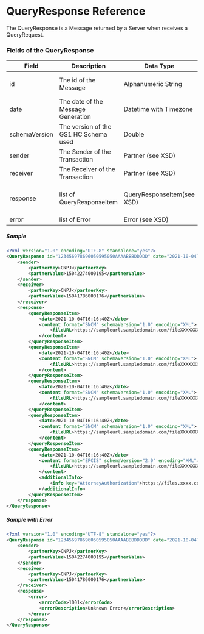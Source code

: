 # QueryResponse Reference

The QueryResponse is a Message returned by a Server when receives a QueryRequest.


### Fields of the QueryResponse

|Field|Description|Data Type|Sample|Note|
|-----|-----------|---------|------|----|
|id|The id of the Message|Alphanumeric String|123456978696050595050AAAABBBDDDDD| The ID have to be unique inside the Trading Partner|
|date|The date of the Message Generation|Datetime with Timezone|2021-10-03T22:06:45Z| The date reference is always defined with GMT-0|
|schemaVersion|The version of the GS1 HC Schema used|Double|1.0||
|sender|The Sender of the Transaction|Partner (see XSD)|```<sender><partnerKey>CNPJ</partnerKey><partnerValue>15041786000176</partnerValue></sender>```||
|receiver|The Receiver of the Transaction|Partner (see XSD)|```<receiver><partnerKey>CNPJ</partnerKey><partnerValue>15041786000176</partnerValue></receiver>```||
|response|list of QueryResponseItem|QueryResponseItem(see XSD)|```<response><queryResponseItem><date>2021-10-04T16:16:40Z</date><content format="SNCM" schemaVersion="1.0" encoding="XML">  <fileURL>https://sampleurl.sampledomain.com/fileXXXXXXXX-0.xml</fileURL></content></queryResponseItem></response>```|List of QueryResponseItem |
|error|list of Error|Error (see XSD)||List of Error |
##### Sample

```xml
<?xml version="1.0" encoding="UTF-8" standalone="yes"?>
<QueryResponse id="123456978696050595050AAAABBBDDDDD" date="2021-10-04T16:16:40Z" schemaVersion="1.0" xmlns="http://hc.gs1br.org.br/">
    <sender>
        <partnerKey>CNPJ</partnerKey>
        <partnerValue>15042274000195</partnerValue>
    </sender>
    <receiver>
        <partnerKey>CNPJ</partnerKey>
        <partnerValue>15041786000176</partnerValue>
    </receiver>
    <response>
        <queryResponseItem>
            <date>2021-10-04T16:16:40Z</date>
            <content format="SNCM" schemaVersion="1.0" encoding="XML">
                <fileURL>https://sampleurl.sampledomain.com/fileXXXXXXXX-0.xml</fileURL>
            </content>
        </queryResponseItem>
        <queryResponseItem>
            <date>2021-10-04T16:16:40Z</date>
            <content format="SNCM" schemaVersion="1.0" encoding="XML">
                <fileURL>https://sampleurl.sampledomain.com/fileXXXXXXXX-1.xml</fileURL>
            </content>
        </queryResponseItem>
        <queryResponseItem>
            <date>2021-10-04T16:16:40Z</date>
            <content format="SNCM" schemaVersion="1.0" encoding="XML">
                <fileURL>https://sampleurl.sampledomain.com/fileXXXXXXXX-2.xml</fileURL>
            </content>
        </queryResponseItem>
        <queryResponseItem>
            <date>2021-10-04T16:16:40Z</date>
            <content format="SNCM" schemaVersion="1.0" encoding="XML">
                <fileURL>https://sampleurl.sampledomain.com/fileXXXXXXXX-3.xml</fileURL>
            </content>
        </queryResponseItem>
        <queryResponseItem>
            <date>2021-10-04T16:16:40Z</date>
            <content format="EPCIS" schemaVersion="2.0" encoding="XML">
                <fileURL>https://sampleurl.sampledomain.com/fileXXXXXXXX-4.xml</fileURL>
            </content>
            <additionalInfo>
                <info key="AttorneyAuthorization">https://files.xxxx.com/0000000111212.xml</info>
            </additionalInfo>
        </queryResponseItem>       
    </response>
</QueryResponse>
```
##### Sample with Error

```xml
<?xml version="1.0" encoding="UTF-8" standalone="yes"?>
<QueryResponse id="123456978696050595050AAAABBBDDDDD" date="2021-10-04T16:16:40Z" schemaVersion="1.0" xmlns="http://hc.gs1br.org.br/">
    <sender>
        <partnerKey>CNPJ</partnerKey>
        <partnerValue>15042274000195</partnerValue>
    </sender>
    <receiver>
        <partnerKey>CNPJ</partnerKey>
        <partnerValue>15041786000176</partnerValue>
    </receiver>  
	<response>	
		<error>
			<errorCode>1001</errorCode>
			<errorDescription>Unknown Error</errorDescription>
		</error>
    </response>
</QueryResponse>
```
